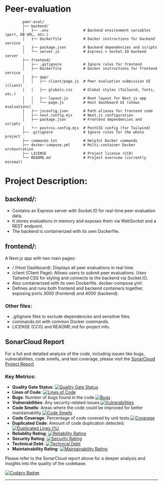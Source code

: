 # Peer-evaluation

            peer-eval/
            ├── backend/
            │   ├── .env                # Backend environment variables (port, DB URL, etc.)
            │   ├── Dockerfile          # Docker instructions for backend service
            │   ├── package.json        # Backend dependencies and scripts
            │   └── server.js           # Express + Socket.IO backend server
            ├── frontend/
            │   ├── .gitignore          # Ignore rules for frontend
            │   ├── Dockerfile          # Docker instructions for frontend service
            │   ├── app/
            │   │   ├── client/page.js  # Peer evaluation submission UI (client)
            │   │   ├── globals.css     # Global styles (Tailwind, fonts, etc.)
            │   │   ├── layout.js       # Root layout for Next.js app
            │   │   └── page.js         # Host dashboard UI (shows evaluations)
            │   ├── jsconfig.json       # Path aliases for frontend code
            │   ├── next.config.mjs     # Next.js configuration
            │   ├── package.json        # Frontend dependencies and scripts
            │   └── postcss.config.mjs  # PostCSS config (for Tailwind)
            ├── .gitignore              # Ignore rules for the whole project
            ├── commands.txt            # Helpful Docker commands
            ├── docker-compose.yml      # Multi-container Docker orchestration
            ├── LICENSE                 # Project license (CC0)
            └── README.md               # Project overview (currently minimal)

# Project Description:

## backend/:
- Contains an Express server with Socket.IO for real-time peer evaluation data. 
- It stores evaluations in memory and exposes them via WebSocket and a REST endpoint. 
- The backend is containerized with its own Dockerfile.

## frontend/:
A Next.js app with two main pages:

- / (Host Dashboard): Displays all peer evaluations in real time.
- /client (Client Page): Allows users to submit peer evaluations. Uses Tailwind CSS for styling and connects to the backend via Socket.IO. 
- Also containerized with its own Dockerfile.
docker-compose.yml:
- Defines and runs both frontend and backend containers together, exposing ports 3000 (frontend) and 4000 (backend).

### Other files:

- .gitignore files to exclude dependencies and sensitive files.
- commands.txt with common Docker commands.
- LICENSE (CC0) and README.md for project info.

## SonarCloud Report

For a full and detailed analysis of the code, including issues like bugs, vulnerabilities, code smells, and test coverage, please visit the [SonarCloud Project Report](https://sonarcloud.io/project/overview?id=Haksham_peer-evaluation).

### Key Metrics:
- **Quality Gate Status**: [![Quality Gate Status](https://sonarcloud.io/api/project_badges/measure?project=Haksham_peer-evaluation&metric=alert_status)](https://sonarcloud.io/summary/new_code?id=Haksham_peer-evaluation)
- **Lines of Code**: [![Lines of Code](https://sonarcloud.io/api/project_badges/measure?project=Haksham_peer-evaluation&metric=ncloc)](https://sonarcloud.io/summary/new_code?id=Haksham_peer-evaluation)
- **Bugs**: Number of bugs found in the code.[![Bugs](https://sonarcloud.io/api/project_badges/measure?project=Haksham_peer-evaluation&metric=bugs)](https://sonarcloud.io/summary/new_code?id=Haksham_peer-evaluation)
- **Vulnerabilities**: Any security-related issues.[![Vulnerabilities](https://sonarcloud.io/api/project_badges/measure?project=Haksham_peer-evaluation&metric=vulnerabilities)](https://sonarcloud.io/summary/new_code?id=Haksham_peer-evaluation)
- **Code Smells**: Areas where the code could be improved for better maintainability.[![Code Smells](https://sonarcloud.io/api/project_badges/measure?project=Haksham_peer-evaluation&metric=code_smells)](https://sonarcloud.io/summary/new_code?id=Haksham_peer-evaluation)
- **Code Coverage**: Percentage of code covered by unit tests.[![Coverage](https://sonarcloud.io/api/project_badges/measure?project=Haksham_peer-evaluation&metric=coverage)](https://sonarcloud.io/summary/new_code?id=Haksham_peer-evaluation)
- **Duplicated Code**: Amount of code duplication detected.[![Duplicated Lines (%)](https://sonarcloud.io/api/project_badges/measure?project=Haksham_peer-evaluation&metric=duplicated_lines_density)](https://sonarcloud.io/summary/new_code?id=Haksham_peer-evaluation)
- **Reliablity Rating**: [![Reliability Rating](https://sonarcloud.io/api/project_badges/measure?project=Haksham_peer-evaluation&metric=reliability_rating)](https://sonarcloud.io/summary/new_code?id=Haksham_peer-evaluation)
- **Security Rating**: [![Security Rating](https://sonarcloud.io/api/project_badges/measure?project=Haksham_peer-evaluation&metric=security_rating)](https://sonarcloud.io/summary/new_code?id=Haksham_peer-evaluation)
- **Technical Debt**: [![Technical Debt](https://sonarcloud.io/api/project_badges/measure?project=Haksham_peer-evaluation&metric=sqale_index)](https://sonarcloud.io/summary/new_code?id=Haksham_peer-evaluation)
- **Maintainability Rating**: [![Maintainability Rating](https://sonarcloud.io/api/project_badges/measure?project=Haksham_peer-evaluation&metric=sqale_rating)](https://sonarcloud.io/summary/new_code?id=Haksham_peer-evaluation)

Please refer to the SonarCloud report above for a deeper analysis and insights into the quality of the codebase.

[![Codacy Badge](https://app.codacy.com/project/badge/Grade/3a36dd18ba554de1941e3d638bf58f77)](https://app.codacy.com/gh/Haksham/peer-evaluation/dashboard?utm_source=gh&utm_medium=referral&utm_content=&utm_campaign=Badge_grade)

---